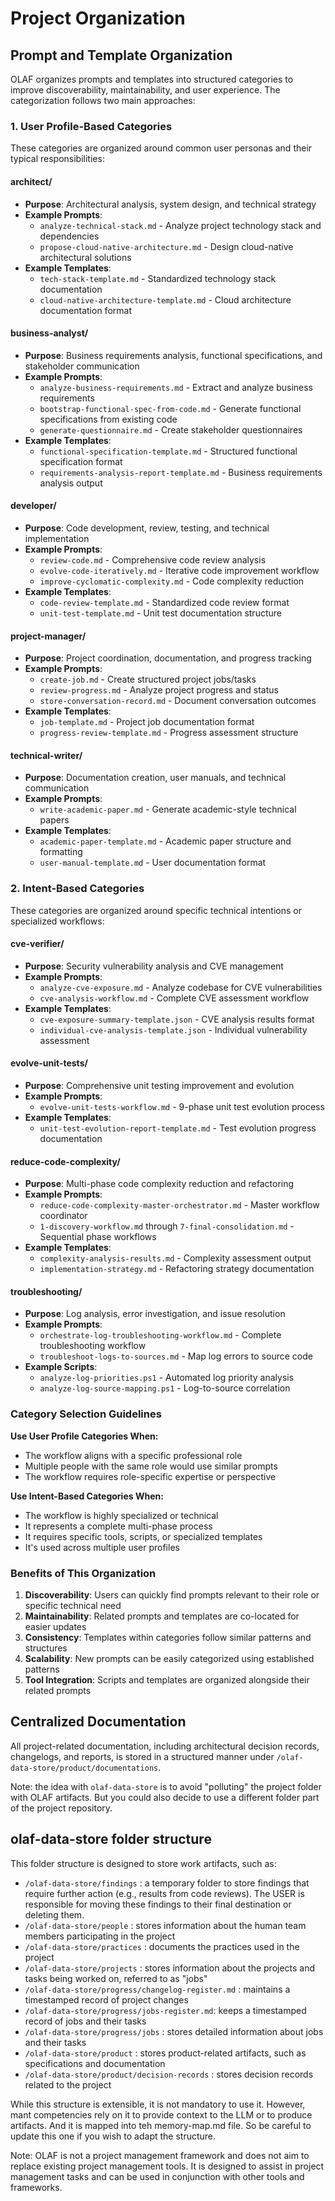 # Project Organization

## Prompt and Template Organization

OLAF organizes prompts and templates into structured categories to improve discoverability, maintainability, and user experience. The categorization follows two main approaches:

### 1. User Profile-Based Categories
These categories are organized around common user personas and their typical responsibilities:

#### **architect/**
- **Purpose**: Architectural analysis, system design, and technical strategy
- **Example Prompts**: 
  - `analyze-technical-stack.md` - Analyze project technology stack and dependencies
  - `propose-cloud-native-architecture.md` - Design cloud-native architectural solutions
- **Example Templates**:
  - `tech-stack-template.md` - Standardized technology stack documentation
  - `cloud-native-architecture-template.md` - Cloud architecture documentation format

#### **business-analyst/**
- **Purpose**: Business requirements analysis, functional specifications, and stakeholder communication
- **Example Prompts**:
  - `analyze-business-requirements.md` - Extract and analyze business requirements
  - `bootstrap-functional-spec-from-code.md` - Generate functional specifications from existing code
  - `generate-questionnaire.md` - Create stakeholder questionnaires
- **Example Templates**:
  - `functional-specification-template.md` - Structured functional specification format
  - `requirements-analysis-report-template.md` - Business requirements analysis output

#### **developer/**
- **Purpose**: Code development, review, testing, and technical implementation
- **Example Prompts**:
  - `review-code.md` - Comprehensive code review analysis
  - `evolve-code-iteratively.md` - Iterative code improvement workflow
  - `improve-cyclomatic-complexity.md` - Code complexity reduction
- **Example Templates**:
  - `code-review-template.md` - Standardized code review format
  - `unit-test-template.md` - Unit test documentation structure

#### **project-manager/**
- **Purpose**: Project coordination, documentation, and progress tracking
- **Example Prompts**:
  - `create-job.md` - Create structured project jobs/tasks
  - `review-progress.md` - Analyze project progress and status
  - `store-conversation-record.md` - Document conversation outcomes
- **Example Templates**:
  - `job-template.md` - Project job documentation format
  - `progress-review-template.md` - Progress assessment structure

#### **technical-writer/**
- **Purpose**: Documentation creation, user manuals, and technical communication
- **Example Prompts**:
  - `write-academic-paper.md` - Generate academic-style technical papers
- **Example Templates**:
  - `academic-paper-template.md` - Academic paper structure and formatting
  - `user-manual-template.md` - User documentation format

### 2. Intent-Based Categories
These categories are organized around specific technical intentions or specialized workflows:

#### **cve-verifier/**
- **Purpose**: Security vulnerability analysis and CVE management
- **Example Prompts**:
  - `analyze-cve-exposure.md` - Analyze codebase for CVE vulnerabilities
  - `cve-analysis-workflow.md` - Complete CVE assessment workflow
- **Example Templates**:
  - `cve-exposure-summary-template.json` - CVE analysis results format
  - `individual-cve-analysis-template.json` - Individual vulnerability assessment

#### **evolve-unit-tests/**
- **Purpose**: Comprehensive unit testing improvement and evolution
- **Example Prompts**:
  - `evolve-unit-tests-workflow.md` - 9-phase unit test evolution process
- **Example Templates**:
  - `unit-test-evolution-report-template.md` - Test evolution progress documentation

#### **reduce-code-complexity/**
- **Purpose**: Multi-phase code complexity reduction and refactoring
- **Example Prompts**:
  - `reduce-code-complexity-master-orchestrator.md` - Master workflow coordinator
  - `1-discovery-workflow.md` through `7-final-consolidation.md` - Sequential phase workflows
- **Example Templates**:
  - `complexity-analysis-results.md` - Complexity assessment output
  - `implementation-strategy.md` - Refactoring strategy documentation

#### **troubleshooting/**
- **Purpose**: Log analysis, error investigation, and issue resolution
- **Example Prompts**:
  - `orchestrate-log-troubleshooting-workflow.md` - Complete troubleshooting workflow
  - `troubleshoot-logs-to-sources.md` - Map log errors to source code
- **Example Scripts**:
  - `analyze-log-priorities.ps1` - Automated log priority analysis
  - `analyze-log-source-mapping.ps1` - Log-to-source correlation

### Category Selection Guidelines

**Use User Profile Categories When:**
- The workflow aligns with a specific professional role
- Multiple people with the same role would use similar prompts
- The workflow requires role-specific expertise or perspective

**Use Intent-Based Categories When:**
- The workflow is highly specialized or technical
- It represents a complete multi-phase process
- It requires specific tools, scripts, or specialized templates
- It's used across multiple user profiles

### Benefits of This Organization

1. **Discoverability**: Users can quickly find prompts relevant to their role or specific technical need
2. **Maintainability**: Related prompts and templates are co-located for easier updates
3. **Consistency**: Templates within categories follow similar patterns and structures
4. **Scalability**: New prompts can be easily categorized using established patterns
5. **Tool Integration**: Scripts and templates are organized alongside their related prompts

## Centralized Documentation
All project-related documentation, including architectural decision records, changelogs, and reports, is stored in a structured manner under `/olaf-data-store/product/documentations`.

Note: the idea with `olaf-data-store` is to avoid "polluting" the project folder with OLAF artifacts. But you could also decide to use a different folder part of the project repository.

## olaf-data-store folder structure
This folder structure is designed to store work artifacts, such as:

- `/olaf-data-store/findings` : a temporary folder to store findings that require further action (e.g., results from code reviews). The USER is responsible for moving these findings to their final destination or deleting them.
- `/olaf-data-store/people` : stores information about the human team members participating in the project
- `/olaf-data-store/practices` : documents the practices used in the project
- `/olaf-data-store/projects` : stores information about the projects and tasks being worked on, referred to as "jobs"
- `/olaf-data-store/progress/changelog-register.md` : maintains a timestamped record of project changes
- `/olaf-data-store/progress/jobs-register.md`: keeps a timestamped record of jobs and their tasks
- `/olaf-data-store/progress/jobs` : stores detailed information about jobs and their tasks
- `/olaf-data-store/product` : stores product-related artifacts, such as specifications and documentation
- `/olaf-data-store/product/decision-records` : stores decision records related to the project

While this structure is extensible, it is not mandatory to use it. However, mant competencies rely on it to provide context to the LLM or to produce artifacts. And it is mapped into teh memory-map.md file. So be careful to update this one if you wish to adapt the structure.

Note: OLAF is not a project management framework and does not aim to replace existing project management tools. It is designed to assist in project management tasks and can be used in conjunction with other tools and frameworks.
